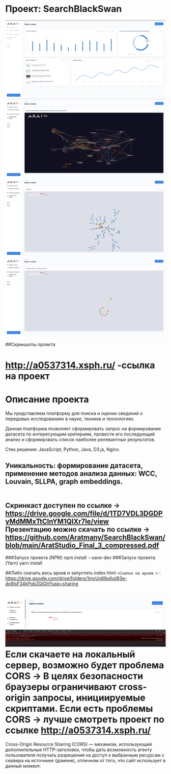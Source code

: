 
# Проект: SearchBlackSwan

![](https://github.com/Aratmany/SearchBlackSwan/blob/main/Screenshot_13.png)
![](https://github.com/Aratmany/SearchBlackSwan/blob/main/Screenshot_14.png)
![](https://github.com/Aratmany/SearchBlackSwan/blob/main/Screenshot_15.png)
![](https://github.com/Aratmany/SearchBlackSwan/blob/main/Screenshot_16.png)




##Скриншоты проекта


http://a0537314.xsph.ru/ -ссылка на проект
=============

Описание проекта
=============

Мы представляем платформу для поиска и оценки сведений о передовых исследованиях в науке, технике и технологиях.

Данная платформа позволяет сформировать запрос на формирование датасета по интересующим критериям, провести его последующий анализ и сформировать список наиболее релевантных результатов.

Стек решения: JavaScript, Python, Java, D3.js, Nginx.

 Уникальность: формирование датасета, применение методов анализа данных: WCC, Louvain, SLLPA, graph embeddings.<br/>
 <br/>
 <br/>
 Скринкаст доступен по ссылке -> https://drive.google.com/file/d/1TD7VDL3DGDPyMdMMxTtCInYM1QIXr7le/view <br/>
 Презентацию можно скачать по ссылке -> https://github.com/Aratmany/SearchBlackSwan/blob/main/AratStudio_Final_3_compressed.pdf
-------------

###Запуск проекта (NPM)
npm install --save-dev
###Запуск проекта (Yarn)
yarn install

##Либо скачать весь архив и запустить index.html
`<Ссылка на архив >` : <https://drive.google.com/drive/folders/1mvUn69uihzl83e-do8lsF34kPobZQjGH?usp=sharing>

![](https://github.com/Aratmany/SearchBlackSwan/blob/main/Screenshot_17.png)
Если скачаете на локальный сервер, возможно будет проблема CORS -> В целях безопасности браузеры ограничивают cross-origin запросы, инициируемые скриптами. Если есть проблемы CORS -> лучше смотреть проект по ссылке http://a0537314.xsph.ru/
=============
Cross-Origin Resource Sharing (CORS) — механизм, использующий дополнительные HTTP-заголовки, чтобы дать возможность агенту пользователя получать разрешения на доступ к выбранным ресурсам с сервера на источнике (домене), отличном от того, что сайт использует в данный момент. 
                




